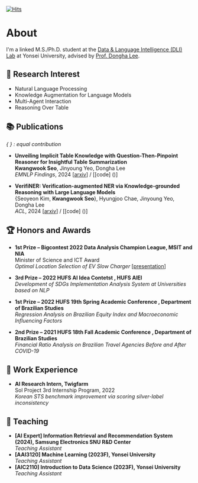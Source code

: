 [![Hits](https://hits.seeyoufarm.com/api/count/incr/badge.svg?url=https%3A%2F%2Fgithub.com%2FtommyEzreal&count_bg=%23554ABE&title_bg=%23555555&icon=googlechrome.svg&icon_color=%23E7E7E7&title=hits&edge_flat=false)](https://hits.seeyoufarm.com)


# About
I'm a linked M.S./Ph.D. student at the [Data & Language Intelligence (DLI) Lab](https://diyonsei.notion.site/Data-Language-Intelligence-Lab-Yonsei-University-7e121249362f42c2bdd1328aeaeb5f4b) at Yonsei University, advised by [Prof. Dongha Lee](https://donalee.github.io/).

## 🔎 Research Interest
- Natural Language Processing
- Knowledge Augmentation for Language Models
- Multi-Agent Interaction
- Reasoning Over Table


## 📚 Publications
*{ } : equal contribution*  
- <span style="color:darkbrown"> **Unveiling Implicit Table Knowledge with Question-Then-Pinpoint Reasoner for Insightful Table Summarization** </span>  
**Kwangwook Seo**, Jinyoung Yeo, Dongha Lee  
*EMNLP Findings*, 2024
[[arxiv](https://arxiv.org/abs/2406.12269)] / [[code] ()] 

- <span style="color:darkbrown"> **VerifiNER: Verification-augmented NER via Knowledge-grounded Reasoning with Large Language Models** </span>  
{Seoyeon Kim, **Kwangwook Seo**}, Hyungjoo Chae, Jinyoung Yeo, Dongha Lee  
*ACL*, 2024
[[arxiv](https://arxiv.org/abs/2402.18374)] / [[code] ()]

## 🏆 Honors and Awards  
- **1st Prize – Bigcontest 2022 Data Analysis Champion League, MSIT and NIA**  
Minister of Science and ICT Award   
*Optimal Location Selection of EV Slow Charger* [[presentation](https://www.youtube.com/watch?v=b7AGVEIontQ&t=54s)]  

- **3rd Prize – 2022 HUFS AI Idea Contetst , HUFS AIEI**  
*Development of SDGs Implementation Analysis System at Universities based on NLP*  

- **1st Prize – 2022 HUFS 19th Spring Academic Conference , Department of Brazilian Studies**  
*Regression Analysis on Brazilian Equity Index and Macroeconomic Influencing Factors*  

- **2nd Prize – 2021 HUFS 18th Fall Academic Conference , Department of Brazilian Studies**  
*Financial Ratio Analysis on Brazilian Travel Agencies Before and After COVID-19*  

## 📂 Work Experience
- **AI Research Intern, Twigfarm**  
Sol Project 3rd Internship Program, 2022  
*Korean STS benchmark improvement via scoring silver-label inconsistency*

## 📖 Teaching  
- **[AI Expert] Information Retrieval and Recommendation System (2024), Samsung Electronics
SNU R&D Center**    
  *Teaching Assistant*   
- **[AAI3120] Machine Learning (2023F), Yonsei University**     
  *Teaching Assistant*  
- **[AIC2110] Introduction to Data Science (2023F), Yonsei University**   
  *Teaching Assistant*  











<!--
**tommyEzreal/tommyEzreal** is a ✨ _special_ ✨ repository because its `README.md` (this file) appears on your GitHub profile.

